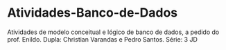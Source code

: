 # Atividades-Banco-de-Dados
Atividades de modelo conceitual e lógico de banco de dados, a pedido do prof. Enildo.
Dupla: Christian Varandas e Pedro Santos.
Série: 3 JD
